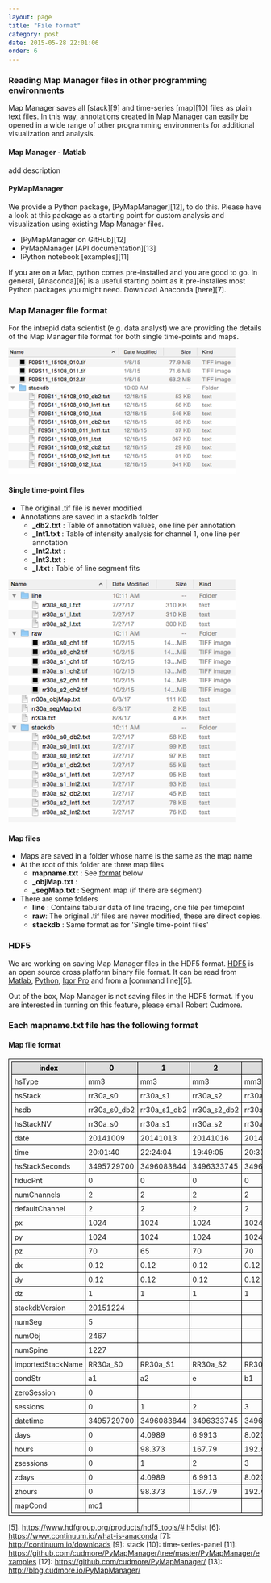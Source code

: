```yaml
---
layout: page
title: "File format"
category: post
date: 2015-05-28 22:01:06
order: 6
---
```


<style>
table{
    padding: 5px;
    border:1px solid #000000;
}

th{
    border:1px solid #000000;
    background-color: #dddddd;
    color: black;
}

td{
    border:1px solid #000000;
    padding: 5px;
}
</style>

### Reading Map Manager files in other programming environments

Map Manager saves all [stack][9] and time-series [map][10] files as plain text files. In this way, annotations created in Map Manager can easily be opened in a wide range of other programming environments for additional visualization and analysis.

#### Map Manager - Matlab

add description

#### PyMapManager

We provide a Python package, [PyMapManager][12], to do this. Please have a look at this package as a starting point for custom analysis and visualization using existing Map Manager files.

 - [PyMapManager on GitHub][12]
 - PyMapManager [API documentation][13]
 - IPython notebook [examples][11]

If you are on a Mac, python comes pre-installed and you are good to go. In general, [Anaconda][6] is a useful starting point as it pre-installes most Python packages you might need. Download Anaconda [here][7].

### Map Manager file format

For the intrepid data scientist (e.g. data analyst) we are providing the details of the Map Manager file format for both single time-points and maps.

<IMG class="img-float-right" SRC="images/mm3/file-format/stack-hard-drive.png" WIDTH="450">

#### Single time-point files
 - The original .tif file is never modified
 - Annotations are saved in a stackdb folder
    - **_db2.txt** : Table of annotation values, one line per annotation
    - **_Int1.txt** : Table of intensity analysis for channel 1, one line per annotation
    - **_Int2.txt** : 
    - **_Int3.txt** : 
    - **_l.txt** : Table of line segment fits
    
<div class="print-page-break"></div>

<IMG class="img-float-right" SRC="images/mm3/file-format/map-hard-drive.png" WIDTH="450">

#### Map files

 - Maps are saved in a folder whose name is the same as the map name
 - At the root of this folder are three map files
    - **mapname.txt** : See [format](#map_file) below
    - **_objMap.txt** : 
    - **_segMap.txt** : Segment map (if there are segment)
 - There are some folders
    - **line** : Contains tabular data of line tracing, one file per timepoint
    - **raw**: The original .tif files are never modified, these are direct copies.
    - **stackdb** : Same format as for 'Single time-point files'

<div class="print-page-break"></div>

### HDF5

We are working on saving Map Manager files in the HDF5 format. [HDF5][1] is an open source cross platform binary file format. It can be read from [Matlab][2], [Python][3], [Igor Pro][4] and from a [command line][5].

Out of the box, Map Manager is not saving files in the HDF5 format. If you are interested in turning on this feature, please email Robert Cudmore.


### Each mapname.txt file has the following format

#### <a id="map_file"></a>Map file format

| index             | 0            | 1            | 2            | 3            | 4            | 5            | 6            | 7            | 8            |
|-------------------|--------------|--------------|--------------|--------------|--------------|--------------|--------------|--------------|--------------|
| hsType            | mm3          | mm3          | mm3          | mm3          | mm3          | mm3          | mm3          | mm3          | mm3          |
| hsStack           | rr30a_s0     | rr30a_s1     | rr30a_s2     | rr30a_s3     | rr30a_s4     | rr30a_s5     | rr30a_s6     | rr30a_s7     | rr30a_s8     |
| hsdb              | rr30a_s0_db2 | rr30a_s1_db2 | rr30a_s2_db2 | rr30a_s3_db2 | rr30a_s4_db2 | rr30a_s5_db2 | rr30a_s6_db2 | rr30a_s7_db2 | rr30a_s8_db2 |
| hsStackNV         | rr30a_s0     | rr30a_s1     | rr30a_s2     | rr30a_s3     | rr30a_s4     | rr30a_s5     | rr30a_s6     | rr30a_s7     | rr30a_s8     |
| date              | 20141009     | 20141013     | 20141016     | 20141017     | 20141018     | 20141020     | 20141021     | 20141022     | 20141029     |
| time              | 20:01:40     | 22:24:04     | 19:49:05     | 20:30:39     | 16:18:59     | 19:25:41     | 18:36:19     | 19:47:00     | 19:05:27     |
| hsStackSeconds    | 3495729700   | 3496083844   | 3496333745   | 3496422639   | 3496493939   | 3496677941   | 3496761379   | 3496852020   | 3497454327   |
| fiducPnt          | 0            | 0            | 0            | 0            | 0            | 0            | 0            | 0            | 0            |
| numChannels       | 2            | 2            | 2            | 2            | 2            | 2            | 2            | 2            | 2            |
| defaultChannel    | 2            | 2            | 2            | 2            | 2            | 2            | 2            | 2            | 2            |
| px                | 1024         | 1024         | 1024         | 1024         | 1024         | 1024         | 1024         | 1024         | 1024         |
| py                | 1024         | 1024         | 1024         | 1024         | 1024         | 1024         | 1024         | 1024         | 1024         |
| pz                | 70           | 65           | 70           | 70           | 70           | 80           | 70           | 80           | 70           |
| dx                | 0.12         | 0.12         | 0.12         | 0.12         | 0.12         | 0.12         | 0.12         | 0.12         | 0.12         |
| dy                | 0.12         | 0.12         | 0.12         | 0.12         | 0.12         | 0.12         | 0.12         | 0.12         | 0.12         |
| dz                | 1            | 1            | 1            | 1            | 1            | 1            | 1            | 1            | 1            |
| stackdbVersion    | 20151224     |              |              |              |              |              |              |              |              |
| numSeg            | 5            |              |              |              |              |              |              |              |              |
| numObj            | 2467         |              |              |              |              |              |              |              |              |
| numSpine          | 1227         |              |              |              |              |              |              |              |              |
| importedStackName | RR30a_S0     | RR30a_S1     | RR30a_S2     | RR30a_S3     | RR30a_S4     | RR30a_S5     | RR30a_S6     | RR30a_S7     | RR30a_S8     |
| condStr           | a1           | a2           | e            | b1           | b2           | b            | c1           | c2           | c3           |
| zeroSession       | 0            |              |              |              |              |              |              |              |              |
| sessions          | 0            | 1            | 2            | 3            | 4            | 5            | 6            | 7            | 8            |
| datetime          | 3495729700   | 3496083844   | 3496333745   | 3496422639   | 3496493939   | 3496677941   | 3496761379   | 3496852020   | 3497454327   |
| days              | 0            | 4.0989       | 6.9913       | 8.0201       | 8.8454       | 10.975       | 11.941       | 12.99        | 19.961       |
| hours             | 0            | 98.373       | 167.79       | 192.48       | 212.29       | 263.4        | 286.58       | 311.76       | 479.06       |
| zsessions         | 0            | 1            | 2            | 3            | 4            | 5            | 6            | 7            | 8            |
| zdays             | 0            | 4.0989       | 6.9913       | 8.0201       | 8.8454       | 10.975       | 11.941       | 12.99        | 19.961       |
| zhours            | 0            | 98.373       | 167.79       | 192.48       | 212.29       | 263.4        | 286.58       | 311.76       | 479.06       |
| mapCond           | mc1          |              |              |              |              |              |              |              |              |

    
[1]: https://www.hdfgroup.org/HDF5/
[2]: http://www.mathworks.com/help/matlab/hdf5-files.html
[3]: http://www.h5py.org
[4]: http://www.wavemetrics.com/products/igorpro/dataaccess/hdf5.htm
[5]: https://www.hdfgroup.org/products/hdf5_tools/# h5dist
[6]: https://www.continuum.io/what-is-anaconda
[7]: http://continuum.io/downloads
[9]: stack
[10]: time-series-panel
[11]: https://github.com/cudmore/PyMapManager/tree/master/PyMapManager/examples
[12]: https://github.com/cudmore/PyMapManager/
[13]: http://blog.cudmore.io/PyMapManager/